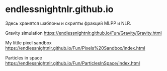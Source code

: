 # endlessnightnlr.github.io

Здесь хранятся шаблоны и скрипты фракций MLPP и NLR.

Gravity simulation https://endlessnightnlr.github.io/Fun/Gravity/Gravity.html

My little pixel sandbox https://endlessnightnlr.github.io/Fun/Pixels%20Sandbox/index.html

Particles in space https://endlessnightnlr.github.io/Fun/ParticlesInSpace/index.html
